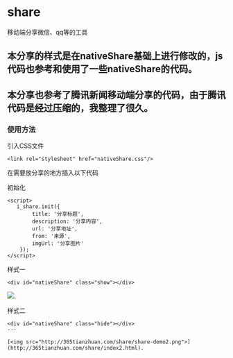 # share
移动端分享微信、qq等的工具

## 本分享的样式是在nativeShare基础上进行修改的，js代码也参考和使用了一些nativeShare的代码。

## 本分享也参考了腾讯新闻移动端分享的代码，由于腾讯代码是经过压缩的，我整理了很久。

### 使用方法

引入CSS文件

```
<link rel="stylesheet" href="nativeShare.css"/>
```

在需要放分享的地方插入以下代码


初始化

```
<script>
   i_share.init({
        title: '分享标题', 
        description: '分享内容',
        url: '分享地址',
        from: '来源',
        imgUrl: '分享图片'
    });
</script>
```

样式一

```
<div id="nativeShare" class="show"></div>
```

[<img src="http://365tianzhuan.com/share/share-demo1.png">](http://365tianzhuan.com/share/index.html).


样式二

```
<div id="nativeShare" class="hide"></div>
···

[<img src="http://365tianzhuan.com/share/share-demo2.png">](http://365tianzhuan.com/share/index2.html).
